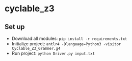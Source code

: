 # cyclable_z3

## Set up

- Download all modules: ``pip install -r requirements.txt``
- Initialize project: ```antlr4 -Dlanguage=Python3 -visitor Cyclable_Z3_Grammer.g4```
- Run project: ```python Driver.py input.txt```